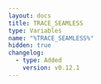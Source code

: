 ```yaml
---
layout: docs
title: TRACE_SEAMLESS
type: Variables
name: "%TRACE_SEAMLESS%"
hidden: true
changelog:
  - type: Added
    version: v0.12.1
---
```

